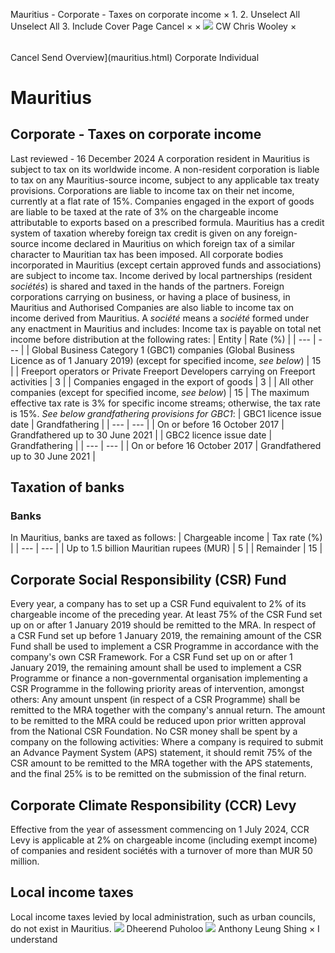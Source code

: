 Mauritius - Corporate - Taxes on corporate income
×
1.
2.
Unselect All
Unselect All
3.
Include Cover Page
Cancel
×
×
![](-/media/world-wide-tax-summaries/attachments/global---chris-wooley.ashx%3Frev=ac5e5f3223b34096b1afc2a6009c7320&revision=ac5e5f32-23b3-4096-b1af-c2a6009c7320&hash=859B7ADC84DC2CBEC9760E9E6EE7DE6D0A8BFCDF)
CW
Chris Wooley
×
######
Cancel
Send
Overview](mauritius.html)
Corporate
Individual
# Mauritius
## Corporate - Taxes on corporate income
Last reviewed - 16 December 2024
A corporation resident in Mauritius is subject to tax on its worldwide income. A non-resident corporation is liable to tax on any Mauritius-source income, subject to any applicable tax treaty provisions.
Corporations are liable to income tax on their net income, currently at a flat rate of 15%. Companies engaged in the export of goods are liable to be taxed at the rate of 3% on the chargeable income attributable to exports based on a prescribed formula.
Mauritius has a credit system of taxa­tion whereby foreign tax credit is given on any foreign-source income declared in Mauritius on which foreign tax of a similar character to Mauritian tax has been imposed.
All corporate bodies incorporated in Mauritius (except certain approved funds and associations) are subject to income tax. Income derived by local partnerships (resident *sociétés*) is shared and taxed in the hands of the partners. Foreign corporations carrying on business, or having a place of business, in Mauritius and Authorised Companies are also liable to income tax on income derived from Mauritius.
A *société* means a *société* formed under any enactment in Mauritius and includes:
Income tax is payable on total net income before distribution at the following rates:
| Entity | Rate (%) |
| --- | --- |
| Global Business Category 1 (GBC1) companies (Global Business Licence as of 1 January 2019) (except for specified income, *see below*) | 15 |
| Freeport operators or Private Freeport Developers carrying on Freeport activities | 3 |
| Companies engaged in the export of goods | 3 |
| All other companies (except for specified income, *see below*) | 15 |
The maximum effective tax rate is 3% for specific income streams; otherwise, the tax rate is 15%. *See below grandfathering provisions for GBC1*:
| GBC1 licence issue date | Grandfathering |
| --- | --- |
| On or before 16 October 2017 | Grandfathered up to 30 June 2021 |
| GBC2 licence issue date | Grandfathering |
| --- | --- |
| On or before 16 October 2017 | Grandfathered up to 30 June 2021 |
## Taxation of banks
### Banks
In Mauritius, banks are taxed as follows:
| Chargeable income | Tax rate (%) |
| --- | --- |
| Up to 1.5 billion Mauritian rupees (MUR) | 5 |
| Remainder | 15 |
## Corporate Social Responsibility (CSR) Fund
Every year, a company has to set up a CSR Fund equivalent to 2% of its chargeable income of the preceding year.
At least 75% of the CSR Fund set up on or after 1 January 2019 should be remitted to the MRA.
In respect of a CSR Fund set up before 1 January 2019, the remaining amount of the CSR Fund shall be used to implement a CSR Programme in accordance with the company's own CSR Framework. For a CSR Fund set up on or after 1 January 2019, the remaining amount shall be used to implement a CSR Programme or finance a non-governmental organisation implementing a CSR Programme in the following priority areas of intervention, amongst others:
Any amount unspent (in respect of a CSR Programme) shall be remitted to the MRA together with the company's annual return. The amount to be remitted to the MRA could be reduced upon prior written approval from the National CSR Foundation.
No CSR money shall be spent by a company on the following activities:
Where a company is required to submit an Advance Payment System (APS) statement, it should remit 75% of the CSR amount to be remitted to the MRA together with the APS statements, and the final 25% is to be remitted on the submission of the final return.
## Corporate Climate Responsibility (CCR) Levy
Effective from the year of assessment commencing on 1 July 2024, CCR Levy is applicable at 2% on chargeable income (including exempt income) of companies and resident sociétés with a turnover of more than MUR 50 million.
## Local income taxes
Local income taxes levied by local administration, such as urban councils, do not exist in Mauritius.
![](-/media/world-wide-tax-summaries/mauritiusdheerend-puholoomauritius--dheerend-puholoopng20210524110655908.ashx%3Frev=a06b14f52e004595861263067421e203&revision=a06b14f5-2e00-4595-8612-63067421e203&hash=86A94312267CF8F3F259D3ACCD8BC226FEE1CDEF)
Dheerend Puholoo
![](-/media/world-wide-tax-summaries/mauritiusanthony-leung-shingmauritius--anthony-leung-shingpng20210524110720569.ashx%3Frev=9294370888a54e66a8b4224e11e8411f&revision=92943708-88a5-4e66-a8b4-224e11e8411f&hash=21241799B02A0B58D220A7393D388351FA1B574E)
Anthony Leung Shing
×
I understand